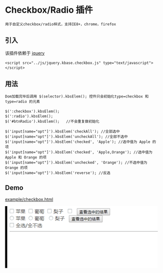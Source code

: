 Checkbox/Radio 插件
=================================================
    用于自定义checkbox/radio样式，支持IE8+，chrome，firefox

引入
-------------------------------------------------
该插件依赖于 [jquery](http://jquery.com/)

	<script src="../js/jquery.kbase.checkbox.js" type="text/javascript"></script>

用法
--------------------------------------------------
	Dom加载完毕后调用 $(selector).kbsElem(); 控件只会初始化type=checkbox 和 type=radio 的元素

	$(':checkbox').kbsElem();
	$(':radio').kbsElem();
	$('#btnRadio').kbsElem();   //不会重复做初始化

	$('input[name="opt"]').kbsElem('checkAll'); //全部选中
	$('input[name="opt"]').kbsElem('uncheckAll'); //全部不选中
	$('input[name="opt"]').kbsElem('checked', 'Apple'); //选中值为 Apple 的项
	$('input[name="opt"]').kbsElem('checked', 'Apple,Orange'); //选中值为 Apple 和 Orange 的项
	$('input[name="opt"]').kbsElem('unchecked', 'Orange'); //不选中值为 Orange 的项
	$('input[name="opt"]').kbsElem('reverse'); //反选

Demo
--------------------------------------------------

[example/checkbox.html](http://ekoz.github.io/example/checkbox.html)

![Checkbox/Radio](https://github.com/ekoz/kbase-checkbox/blob/master/example/checkbox.gif?raw=true)
